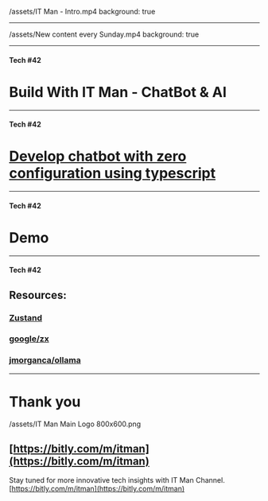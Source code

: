 
/assets/IT Man - Intro.mp4
background: true

---

/assets/New content every Sunday.mp4
background: true

---

#### Tech #42
# Build With IT Man - ChatBot & AI

---
#### Tech #42
# [Develop chatbot with zero configuration using typescript](https://github.com/jellydn/chatbot-starter-app)

---
#### Tech #42
# Demo

---
#### Tech #42
## Resources:
### [Zustand](https://zustand-demo.pmnd.rs/)
### [google/zx](https://google.github.io/zx/)
### [jmorganca/ollama](https://github.com/jmorganca/ollama)

---

# Thank you
/assets/IT Man Main Logo 800x600.png
## [https://bitly.com/m/itman](https://bitly.com/m/itman)

Stay tuned for more innovative tech insights with IT Man Channel.
[https://bitly.com/m/itman](https://bitly.com/m/itman)
